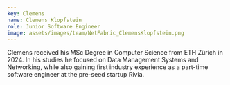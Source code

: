 ```yaml
---
key: Clemens
name: Clemens Klopfstein
role: Junior Software Engineer
image: assets/images/team/NetFabric_ClemensKlopfstein.png
---
```


Clemens received his MSc Degree in Computer Science from ETH Zürich in 2024. In his studies he focused on Data Management Systems and Networking, while also gaining first industry experience as a part-time software engineer at the pre-seed startup Rivia.
